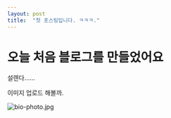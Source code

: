 ```yaml
---
layout: post
title:  "첫 포스팅입니다. ㅋㅋㅋ."
---
```


# 오늘 처음 블로그를 만들었어요

설렌다......

이미지 업로드 해볼까. 

![bio-photo.jpg](C:\Users\majun97\Documents\GitHub\JunseokMa.github.io\images\2022-01-16-firststory\bio-photo.jpg.jpg)
